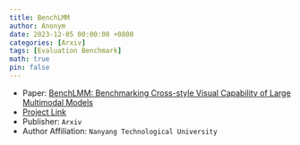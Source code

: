 ```yaml
---
title: BenchLMM
author: Anonym
date: 2023-12-05 00:00:00 +0800
categories: [Arxiv]
tags: [Evaluation Benchmark]
math: true
pin: false
---
```


- Paper: [BenchLMM: Benchmarking Cross-style Visual Capability of Large Multimodal Models](https://arxiv.org/abs/2312.02896)
- [Project Link](https://github.com/AIFEG/BenchLMM)
- Publisher: `Arxiv`
- Author Affiliation: `Nanyang Technological University`
